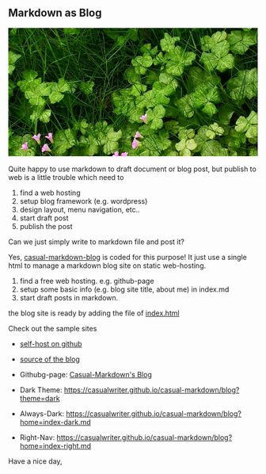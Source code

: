 ## Markdown as Blog

![](campo01.jpg)

Quite happy to use markdown to draft document or blog post, but publish to web is 
a little trouble which need to 

1. find a web hosting
2. setup blog framework (e.g. wordpress)
3. design layout, menu navigation, etc..
4. start draft post
5. publish the post

Can we just simply write to markdown file and post it?

Yes, [casual-markdown-blog](https://github.com/casualwriter/casual-markdown-blog) is coded for this purpose! 
It just use a single html to manage a markdown blog site on static web-hosting.

1. find a free web hosting. e.g. github-page
2. setup some basic info (e.g. blog site title, about me) in index.md
3. start draft posts in markdown.

the blog site is ready by adding the file of [index.html](https://github.com/casualwriter/casual-markdown-blog/blob/main/source/index.html)

Check out the sample sites

* [self-host on github](https://raw.githack.com/casualwriter/casual-markdown-blog/main/source/index.html)
* [source of the blog](https://github.com/casualwriter/casual-markdown-blog/tree/main/source)

* Githubg-page: [Casual-Markdown's Blog](https://casualwriter.github.io/casual-markdown/blog)
* Dark Theme: https://casualwriter.github.io/casual-markdown/blog?theme=dark
* Always-Dark: https://casualwriter.github.io/casual-markdown/blog?home=index-dark.md
* Right-Nav:  https://casualwriter.github.io/casual-markdown/blog?home=index-right.md

Have a nice day,


